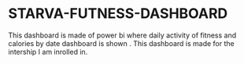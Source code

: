 # STARVA-FUTNESS-DASHBOARD
This dashboard is made of power bi where daily activity of fitness  and calories by date dashboard is shown . This dashboard is made for the intership I am inrolled in.

